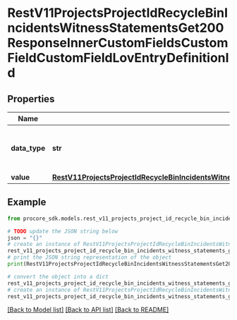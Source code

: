 # RestV11ProjectsProjectIdRecycleBinIncidentsWitnessStatementsGet200ResponseInnerCustomFieldsCustomFieldCustomFieldLovEntryDefinitionId


## Properties

Name | Type | Description | Notes
------------ | ------------- | ------------- | -------------
**data_type** | **str** | The data type of the Custom Field Definition. | [optional] 
**value** | [**RestV11ProjectsProjectIdRecycleBinIncidentsWitnessStatementsGet200ResponseInnerCustomFieldsCustomFieldCustomFieldLovEntryDefinitionIdValue**](RestV11ProjectsProjectIdRecycleBinIncidentsWitnessStatementsGet200ResponseInnerCustomFieldsCustomFieldCustomFieldLovEntryDefinitionIdValue.md) |  | [optional] 

## Example

```python
from procore_sdk.models.rest_v11_projects_project_id_recycle_bin_incidents_witness_statements_get200_response_inner_custom_fields_custom_field_custom_field_lov_entry_definition_id import RestV11ProjectsProjectIdRecycleBinIncidentsWitnessStatementsGet200ResponseInnerCustomFieldsCustomFieldCustomFieldLovEntryDefinitionId

# TODO update the JSON string below
json = "{}"
# create an instance of RestV11ProjectsProjectIdRecycleBinIncidentsWitnessStatementsGet200ResponseInnerCustomFieldsCustomFieldCustomFieldLovEntryDefinitionId from a JSON string
rest_v11_projects_project_id_recycle_bin_incidents_witness_statements_get200_response_inner_custom_fields_custom_field_custom_field_lov_entry_definition_id_instance = RestV11ProjectsProjectIdRecycleBinIncidentsWitnessStatementsGet200ResponseInnerCustomFieldsCustomFieldCustomFieldLovEntryDefinitionId.from_json(json)
# print the JSON string representation of the object
print(RestV11ProjectsProjectIdRecycleBinIncidentsWitnessStatementsGet200ResponseInnerCustomFieldsCustomFieldCustomFieldLovEntryDefinitionId.to_json())

# convert the object into a dict
rest_v11_projects_project_id_recycle_bin_incidents_witness_statements_get200_response_inner_custom_fields_custom_field_custom_field_lov_entry_definition_id_dict = rest_v11_projects_project_id_recycle_bin_incidents_witness_statements_get200_response_inner_custom_fields_custom_field_custom_field_lov_entry_definition_id_instance.to_dict()
# create an instance of RestV11ProjectsProjectIdRecycleBinIncidentsWitnessStatementsGet200ResponseInnerCustomFieldsCustomFieldCustomFieldLovEntryDefinitionId from a dict
rest_v11_projects_project_id_recycle_bin_incidents_witness_statements_get200_response_inner_custom_fields_custom_field_custom_field_lov_entry_definition_id_from_dict = RestV11ProjectsProjectIdRecycleBinIncidentsWitnessStatementsGet200ResponseInnerCustomFieldsCustomFieldCustomFieldLovEntryDefinitionId.from_dict(rest_v11_projects_project_id_recycle_bin_incidents_witness_statements_get200_response_inner_custom_fields_custom_field_custom_field_lov_entry_definition_id_dict)
```
[[Back to Model list]](../README.md#documentation-for-models) [[Back to API list]](../README.md#documentation-for-api-endpoints) [[Back to README]](../README.md)



